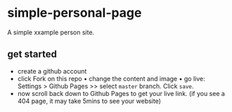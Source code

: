 # simple-personal-page
A simple xxample person site.

## get started

* create a github account
* click Fork on this repo
• change the content and image
• go live: Settings > Github Pages >> select `master` branch. Click `save`.
* now scroll back down to Github Pages to get your live link. (if you see a 404 page, it may take 5mins to see your website)
